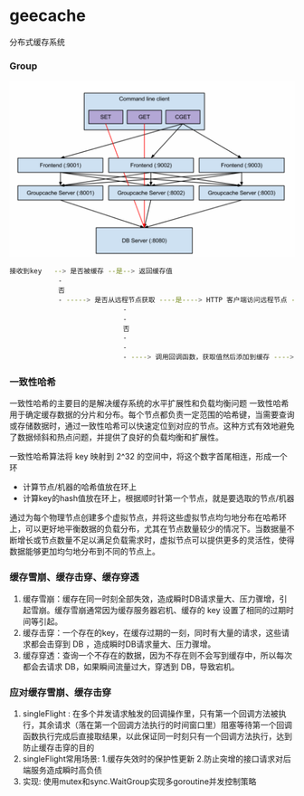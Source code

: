 # geecache
分布式缓存系统

### Group
![alt text](./image.png)
```bash
接收到key   --> 是否被缓存 --是--> 返回缓存值
            -
            否
            - -----> 是否从远程节点获取 ----是----> HTTP 客户端访问远程节点 --是--> 服务端返回返回值
                            -                                              -
                            -                                              -
                            否                                             否
                            -                                              -
                            -                                              -
                            - ----> 调用回调函数，获取值然后添加到缓存 ----> 返回缓存值
```
### 一致性哈希
⼀致性哈希的主要⽬的是解决缓存系统的⽔平扩展性和负载均衡问题
⼀致性哈希⽤于确定缓存数据的分⽚和分布。每个节点都负责⼀定范围的哈希键，当需要查询或存储数据时，通过⼀致性哈希可以快速定位到对应的节点。这种⽅式有效地避免了数据倾斜和热点问题，并提供了良好的负载均衡和扩展性。

一致性哈希算法将 key 映射到 2^32 的空间中，将这个数字首尾相连，形成一个环
* 计算节点/机器的哈希值放在环上
* 计算key的hash值放在环上，根据顺时针第一个节点，就是要选取的节点/机器

通过为每个物理节点创建多个虚拟节点，并将这些虚拟节点均匀地分布在哈希环上，可以更好地平衡数据的负载分布，尤其在节点数量较少的情况下。当数据量不断增⻓或节点数量不⾜以满⾜负载需求时，虚拟节点可以提供更多的灵活性，使得数据能够更加均匀地分布到不同的节点上。 


### 缓存雪崩、缓存击穿、缓存穿透
1. 缓存雪崩：缓存在同一时刻全部失效，造成瞬时DB请求量大、压力骤增，引起雪崩。缓存雪崩通常因为缓存服务器宕机、缓存的 key 设置了相同的过期时间等引起。
2. 缓存击穿：一个存在的key，在缓存过期的一刻，同时有大量的请求，这些请求都会击穿到 DB ，造成瞬时DB请求量大、压力骤增。
3. 缓存穿透：查询一个不存在的数据，因为不存在则不会写到缓存中，所以每次都会去请求 DB，如果瞬间流量过大，穿透到 DB，导致宕机。
### 应对缓存雪崩、缓存击穿
1. singleFlight : 在多个并发请求触发的回调操作⾥，只有第⼀个回调⽅法被执⾏，其余请求（落在第⼀个回调⽅法执⾏的时间窗⼝⾥）阻塞等待第⼀个回调函数执⾏完成后直接取结果，以此保证同⼀时刻只有⼀个回调⽅法执⾏，达到防⽌缓存击穿的⽬的   
2. singleFlight常用场景: 1.缓存失效时的保护性更新       2.防止突增的接口请求对后端服务造成瞬时高负债
3. 实现: 使用mutex和sync.WaitGroup实现多goroutine并发控制策略
